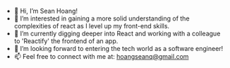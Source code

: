 - 👋 Hi, I’m Sean Hoang!
- 👀 I’m interested in gaining a more solid understanding of the complexities of react as I level up my front-end skills.
- 🌱 I’m currently digging deeper into React and working with a colleague to 'Reactify' the frontend of an app.
- 💞️ I’m looking forward to entering the tech world as a software engineer!
- 📫 Feel free to connect with me at: hoangseanq@gmail.com

<!---
SonQHoang/SonQHoang is a ✨ special ✨ repository because its `README.md` (this file) appears on your GitHub profile.
You can click the Preview link to take a look at your changes.
--->
